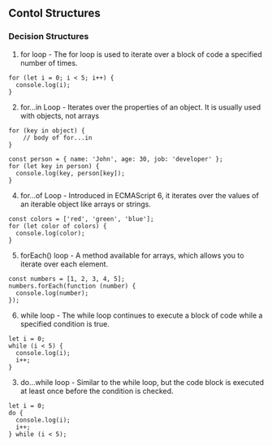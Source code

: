 ## Contol Structures

### Decision Structures

1. for loop - The for loop is used to iterate over a block of code a specified number of times.

```
for (let i = 0; i < 5; i++) {
  console.log(i);
}

```

2. for...in Loop - Iterates over the properties of an object. It is usually used with objects, not arrays

```
for (key in object) {
    // body of for...in
}

const person = { name: 'John', age: 30, job: 'developer' };
for (let key in person) {
  console.log(key, person[key]);
}
```

4. for...of Loop - Introduced in ECMAScript 6, it iterates over the values of an iterable object like arrays or strings.

```
const colors = ['red', 'green', 'blue'];
for (let color of colors) {
  console.log(color);
}

```

5. forEach() loop - A method available for arrays, which allows you to iterate over each element.

```
const numbers = [1, 2, 3, 4, 5];
numbers.forEach(function (number) {
  console.log(number);
});

```

6. while loop - The while loop continues to execute a block of code while a specified condition is true.

```
let i = 0;
while (i < 5) {
  console.log(i);
  i++;
}

```

3. do...while loop - Similar to the while loop, but the code block is executed at least once before the condition is checked.

```
let i = 0;
do {
  console.log(i);
  i++;
} while (i < 5);

```
